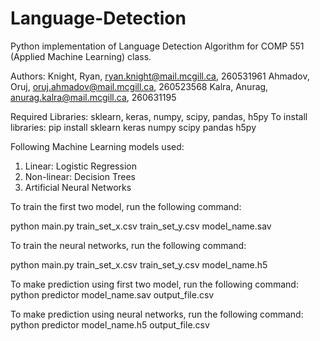 # Language-Detection
Python implementation of Language Detection Algorithm for COMP 551 (Applied Machine Learning) class.

Authors:
Knight, Ryan, ryan.knight@mail.mcgill.ca, 260531961
Ahmadov, Oruj, oruj.ahmadov@mail.mcgill.ca, 260523568
Kalra, Anurag, anurag.kalra@mail.mcgill.ca, 260631195

Required Libraries: sklearn, keras, numpy, scipy, pandas, h5py
To install libraries: pip install sklearn keras numpy scipy pandas h5py

Following Machine Learning models used:

1) Linear: Logistic Regression
2) Non-linear: Decision Trees
3) Artificial Neural Networks

To train the first two model, run the following command:

python main.py train_set_x.csv train_set_y.csv model_name.sav

To train the neural networks, run the following command:

python main.py train_set_x.csv train_set_y.csv model_name.h5


To make prediction using first two model, run the following command:
python predictor model_name.sav output_file.csv

To make prediction using neural networks, run the following command:
python predictor model_name.h5 output_file.csv
